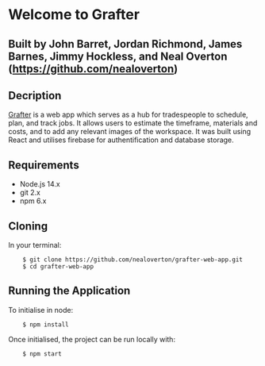 # Welcome to Grafter

## Built by John Barret, Jordan Richmond, James Barnes, Jimmy Hockless, and Neal Overton (https://github.com/nealoverton)

## Decription

[Grafter](https://grafter.netlify.app) is a web app which serves as a hub for tradespeople to schedule, plan, and track jobs. It allows users to estimate the timeframe, materials and costs, and to add any relevant images of the workspace. It was built using React and utilises firebase for authentification and database storage.

## Requirements

- Node.js 14.x
- git 2.x
- npm 6.x

## Cloning

In your terminal:

        $ git clone https://github.com/nealoverton/grafter-web-app.git
        $ cd grafter-web-app

## Running the Application

To initialise in node:

        $ npm install

Once initialised, the project can be run locally with:

        $ npm start
